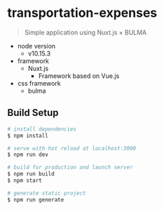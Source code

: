# transportation-expenses

> Simple application using Nuxt.js × BULMA

* node version
  * v10.15.3
* framework
  * Nuxt.js
    * Framework based on Vue.js
* css framework
  * bulma

## Build Setup

``` bash
# install dependencies
$ npm install

# serve with hot reload at localhost:3000
$ npm run dev

# build for production and launch server
$ npm run build
$ npm start

# generate static project
$ npm run generate
```
